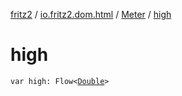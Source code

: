 [fritz2](../../index.md) / [io.fritz2.dom.html](../index.md) / [Meter](index.md) / [high](./high.md)

# high

`var high: Flow<`[`Double`](https://kotlinlang.org/api/latest/jvm/stdlib/kotlin/-double/index.html)`>`